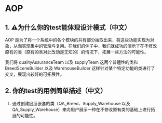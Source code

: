 #  AOP

## 1. ⚠️为什么你的test能体现设计模式（中文） 

AOP 是为了将一个系统中的各个模块的共有部分抽取出来，将这些功能实现为对象，从而实现集中的管理与复用。在我们的例子中，我们就成功的演示了在不修改原有的类（原有的类对此改动是无知的）的情况下，拓展一些方法的可能性。

我们将 qualityAssuranceTeam 以及 supplyTeam 这两个普适性的类和 BreedSceneBuilder 以及 WarehouseBuilder 这样针对某个特定功能的类进行了交叉，展现出较好的可拓展性。

## 2. 你的test的用例简单描述（中文）

1. 通过创建层层嵌套的类（QA_Breed、Supply_Warehouse 以及 QA_Supply_Warehouse）来向用户展示一种在不修改原有类的基础上进行拓展的可能性。